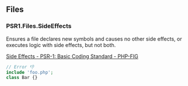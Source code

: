 ## Files

### PSR1.Files.SideEffects

Ensures a file declares new symbols and causes no other side effects, or executes logic with side effects, but not both.

[Side Effects - PSR-1: Basic Coding Standard - PHP-FIG](https://www.php-fig.org/psr/psr-1/#23-side-effects)

```php
// Error 👎
include 'foo.php';
class Bar {}
```
